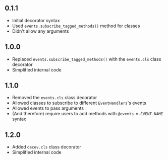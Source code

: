 ## 0.1.1

- Initial decorator syntax
- Used `events.subscribe_tagged_methods()` method for classes 
- Didn't allow any arguments

## 1.0.0

- Replaced `events.subscribe_tagged_methods()` with the `events.cls` class decorator
- Simplified internal code

## 1.1.0

- Removed the `events.cls` class decorator
- Allowed classes to subscribe to different `EventHandlers`'s events
- Allowed events to pass arguments
- (And therefore) require users to add methods with `@events.m.EVENT_NAME` syntax

## 1.2.0

- Added `decev.cls` class decorator
- Simplified internal code
